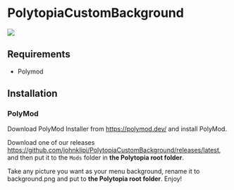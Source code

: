 # PolytopiaCustomBackground
![](https://img.shields.io/github/downloads/johnklipi/PolytopiaCustomBackground/total)
## Requirements

- Polymod

## Installation

### PolyMod

Download PolyMod Installer from https://polymod.dev/ and install PolyMod.

Download one of our releases https://github.com/johnklipi/PolytopiaCustomBackground/releases/latest, and then put it to the `Mods` folder in **the Polytopia root folder**.

Take any picture you want as your menu background, rename it to background.png and put to **the Polytopia root folder**.
Enjoy!
